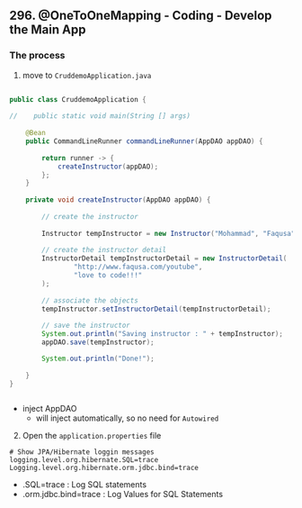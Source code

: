 ## 296. @OneToOneMapping - Coding - Develop the Main App

### The process 
1. move to `CruddemoApplication.java`
```java

public class CruddemoApplication {
    
//    public static void main(String [] args)
    
    @Bean 
    public CommandLineRunner commandLineRunner(AppDAO appDAO) {
        
        return runner -> {
            createInstructor(appDAO); 
        };
    }
    
    private void createInstructor(AppDAO appDAO) {
        
        // create the instructor 
        
        Instructor tempInstructor = new Instructor("Mohammad", "Faqusa", "mohammad@gmail.com");
        
        // create the instructor detail 
        InstructorDetail tempInstructorDetail = new InstructorDetail(
                "http://www.faqusa.com/youtube",
                "love to code!!!"
        ); 
        
        // associate the objects 
        tempInstructor.setInstructorDetail(tempInstructorDetail);
        
        // save the instructor 
        System.out.println("Saving instructor : " + tempInstructor);
        appDAO.save(tempInstructor);

        System.out.println("Done!");
        
    }
}



```
* inject AppDAO 
  * will inject automatically, so no need for `Autowired`

2. Open the `application.properties` file 
```properties
# Show JPA/Hibernate loggin messages 
logging.level.org.hibernate.SQL=trace  
Logging.level.org.hibernate.orm.jdbc.bind=trace 

```
* .SQL=trace  : Log SQL statements 
* .orm.jdbc.bind=trace : Log Values for SQL Statements 

